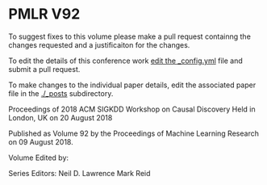 # PMLR V92

To suggest fixes to this volume please make a pull request containng the changes requested and a justificaiton for the changes.

To edit the details of this conference work [edit the _config.yml](./_config.yml) file and submit a pull request.

To make changes to the individual paper details, edit the associated paper file in the [./_posts](./_posts) subdirectory.

Proceedings of 2018 ACM SIGKDD Workshop on Causal Discovery
  Held in London, UK on 20 August 2018

Published as Volume 92 by the Proceedings of Machine Learning Research on 09 August 2018.

Volume Edited by:

Series Editors:
  Neil D. Lawrence
  Mark Reid
